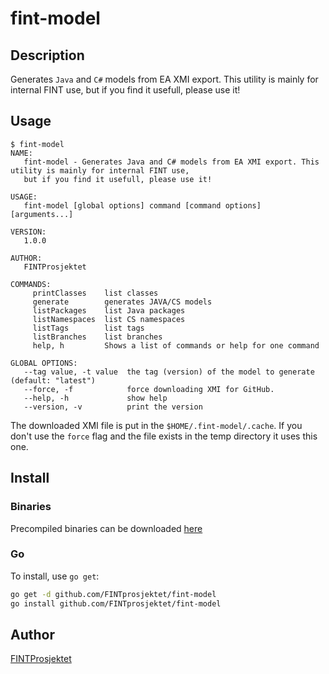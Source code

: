 # fint-model



## Description
Generates `Java` and `C#` models from EA XMI export. This utility is mainly for internal FINT use, but if you 
find it usefull, please use it!

## Usage

```
$ fint-model
NAME:
   fint-model - Generates Java and C# models from EA XMI export. This utility is mainly for internal FINT use,
   but if you find it usefull, please use it!

USAGE:
   fint-model [global options] command [command options] [arguments...]

VERSION:
   1.0.0

AUTHOR:
   FINTProsjektet

COMMANDS:
     printClasses    list classes
     generate        generates JAVA/CS models
     listPackages    list Java packages
     listNamespaces  list CS namespaces
     listTags        list tags
     listBranches    list branches
     help, h         Shows a list of commands or help for one command

GLOBAL OPTIONS:
   --tag value, -t value  the tag (version) of the model to generate (default: "latest")
   --force, -f            force downloading XMI for GitHub.
   --help, -h             show help
   --version, -v          print the version
```

The downloaded XMI file is put in the `$HOME/.fint-model/.cache`. If you don't use the 
`force` flag and the file exists in the temp directory it uses this one. 

## Install

### Binaries

Precompiled binaries can be downloaded [here](https://github.com/FINTprosjektet/fint-model/releases/latest)

### Go

To install, use `go get`:

```bash
go get -d github.com/FINTprosjektet/fint-model
go install github.com/FINTprosjektet/fint-model
```

## Author

[FINTProsjektet](https://fintprosjektet.github.io)
